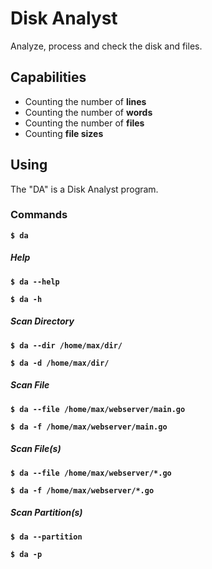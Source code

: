 # Disk Analyst

Analyze, process and check the disk and files.

## Capabilities

- Counting the number of **lines**
- Counting the number of **words**
- Counting the number of **files**
- Counting **file sizes**

## Using

The "DA" is a Disk Analyst program.

### Commands

**```$ da```**

##### Help

**```$ da --help```**

**```$ da -h```**

##### Scan Directory

**```$ da --dir /home/max/dir/```**

**```$ da -d /home/max/dir/```**

##### Scan File

**```$ da --file /home/max/webserver/main.go```**

**```$ da -f /home/max/webserver/main.go```**

##### Scan File(s)

**```$ da --file /home/max/webserver/*.go```**

**```$ da -f /home/max/webserver/*.go```**

##### Scan Partition(s)

**```$ da --partition```**

**```$ da -p```**


